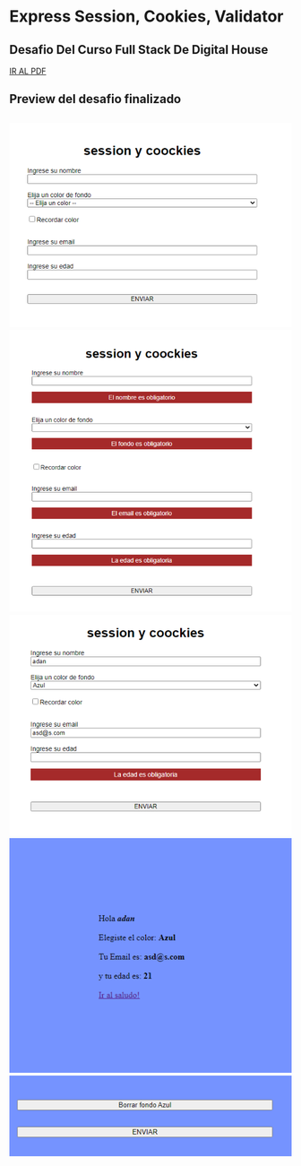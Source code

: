 # Express Session, Cookies, Validator

## Desafio Del Curso Full Stack De Digital House

<a href="https://github.com/Kaiael24/Express_Session-Cookies/blob/master/Desafio/sessionCookies.pdf">IR AL PDF</a>



<h2>Preview del desafio finalizado<h2>

<img src="https://github.com/Kaiael24/Express_Session-Cookies/blob/master/public/images/desafio1.PNG">
<img src="https://github.com/Kaiael24/Express_Session-Cookies/blob/master/public/images/desafio2.PNG">
<img src="https://github.com/Kaiael24/Express_Session-Cookies/blob/master/public/images/desafio3.PNG">
<img src="https://github.com/Kaiael24/Express_Session-Cookies/blob/master/public/images/desafio4.PNG">
<img src="https://github.com/Kaiael24/Express_Session-Cookies/blob/master/public/images/desafio5.PNG">
